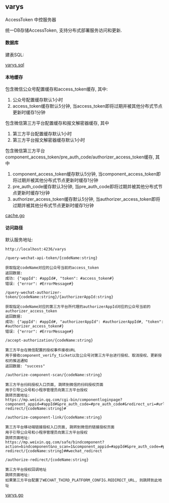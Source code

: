 ## varys

  AccessToken 中控服务器
  
  统一DB存储AccessToken, 支持分布式部署服务访问和更新.
  
  #### 数据库
  
  建表SQL:
   
  [varys.sql](https://github.com/CharLemAznable/varys/blob/master/varys.sql)
  
  #### 本地缓存
  
  包含微信公众号配置缓存和access_token缓存, 其中:
  
  1) 公众号配置缓存默认1小时
  2) access_token缓存默认5分钟, 当access_token即将过期并被其他分布式节点更新时缓存1分钟
  
  包含微信第三方平台配置缓存和报文解密器缓存, 其中
  
  1) 第三方平台配置缓存默认1小时
  2) 第三方平台报文解密器缓存默认1小时
  
  包含微信第三方平台component_access_token/pre_auth_code/authorizer_access_token缓存, 其中
  
  1) component_access_token缓存默认5分钟, 当component_access_token即将过期并被其他分布式节点更新时缓存1分钟
  2) pre_auth_code缓存默认3分钟, 当pre_auth_code即将过期并被其他分布式节点更新时缓存1分钟
  3) authorizer_access_token缓存默认5分钟, 当authorizer_access_token即将过期并被其他分布式节点更新时缓存1分钟
  
  [cache.go](https://github.com/CharLemAznable/varys/blob/master/cache.go)
  
  #### 访问路径
  
  默认服务地址:
  ```
http://localhost:4236/varys
  ```
  ```
/query-wechat-api-token/{codeName:string}

获取指定codeName对应的公众号当前的access_token
返回数据:
成功: {"appId": #appId#, "token": #access_token#}
错误: {"error": #ErrorMessage#}
  ```
  ```
/query-wechat-authorizer-token/{codeName:string}/{authorizerAppId:string}

获取指定codeName对应的第三方平台所代理的authorizerAppId对应的公众号当前的authorizer_access_token
返回数据:
成功: {"appId": #appId#, "authorizerAppId": #authorizerAppId#, "token": #authorizer_access_token#}
错误: {"error": #ErrorMessage#}
  ```
  ```
/accept-authorization/{codeName:string}

第三方平台在微信配置的授权事件接收URL
用于接收component_verify_ticket以及公众号对第三方平台进行授权、取消授权、更新授权的推送通知
返回数据: "success"
  ```
  ```
/authorize-component-scan/{codeName:string}

第三方平台扫码授权入口页面, 跳转到微信的扫码授权页面
用于引导公众号和小程序管理员向第三方平台授权
跳转页面地址:
https://mp.weixin.qq.com/cgi-bin/componentloginpage?component_appid=#appId#&pre_auth_code=#pre_auth_code#&redirect_uri=#url_to_/authorize-redirect/{codeName:string}#
  ```
  ```
/authorize-component-link/{codeName:string}

第三方平台移动端链接授权入口页面, 跳转到微信的链接授权页面
用于引导公众号和小程序管理员向第三方平台授权
跳转页面地址:
https://mp.weixin.qq.com/safe/bindcomponent?action=bindcomponent&no_scan=1&component_appid=#appId#&pre_auth_code=#pre_auth_code#&redirect_uri=#url_to_/authorize-redirect/{codeName:string}##wechat_redirect
  ```
  ```
/authorize-redirect/{codeName:string}

第三方平台授权回调地址
跳转页面地址:
如果第三方平台配置了WECHAT_THIRD_PLATFORM_CONFIG.REDIRECT_URL, 则跳转到此地址
  ```
  
  [varys.go](https://github.com/CharLemAznable/varys/blob/master/varys.go)
